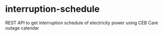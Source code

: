 # interruption-schedule
REST API to get interruption schedule of electricity power using CEB Care outage calendar
